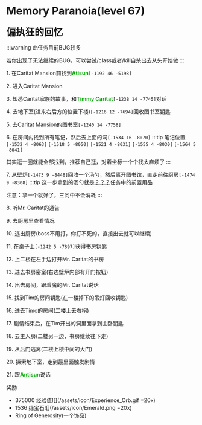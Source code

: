 # Memory Paranoia(level 67)
<span style="font-size: 25px;">**偏执狂的回忆**</span>

:::warning
此任务目前BUG较多

若你出现了无法继续的BUG，可以尝试/class或者/kill自杀出去从头开始做
:::

<span class="stage-index">1.</span> 在Caritat Mansion前找到<font color=00AA00>**Atisun**</font>`[-1192 46 -5198]`

<span class="stage-index">2.</span> 进入Caritat Mansion

<span class="stage-index">3.</span> 知悉Caritat家族的故事，和<font color=00AA00>**Timmy Caritat**</font>`[-1238 14 -7745]`对话

<span class="stage-index">4.</span> 去地下室(进来右后方的位置下楼)`[-1216 12 -7694]`回收图书室钥匙

<span class="stage-index">5.</span> 去Caritat Mansion的图书室`[-1240 14 -7758]`

<span class="stage-index">6.</span> 在房间内找到所有笔记，然后去上面的洞`[-1534 16 -8070]`
:::tip 笔记位置
`[-1532 4 -8063]` `[-1518 5 -8050]` `[-1521 4 -8031]` `[-1555 4 -8030]` `[-1564 5 -8041]`

其实逛一圈就能全部找到，推荐自己逛，对着坐标一个个找太麻烦了
:::

<span class="stage-index">7.</span> 从壁炉`[-1473 9 -8448]`回收一个汤勺，然后离开图书馆，直走前往厨房`[-1474 9 -8308]`
:::tip
这一步拿到的汤勺就是[？？？](/quests/lvl71-80/level%2080%20-%20z？？？.html)任务中的前置用品

注意：拿一个就好了，三问中不会消耗
:::

<span class="stage-index">8.</span> 听Mr. Caritat的通告

<span class="stage-index">9.</span> 去厨房里查看情况

<span class="stage-index">10.</span> 逃出厨房(boss不用打，你打不死的，直接出去就可以继续)

<span class="stage-index">11.</span> 在桌子上`[-1242 5 -7897]`获得书房钥匙

<span class="stage-index">12.</span> 上二楼在左手边打开Mr. Caritat的书房

<span class="stage-index">13.</span> 进去书房密室(右边壁炉内部有开门按钮)

<span class="stage-index">14.</span> 出去房间，跟着魔的Mr. Caritat说话

<span class="stage-index">15.</span> 找到Tim的房间钥匙(在一楼掉下的吊灯回收钥匙)

<span class="stage-index">16.</span> 进去Timo的房间(二楼上去右拐)

<span class="stage-index">17.</span> 剧情结束后，在Tim开出的洞里面拿到主卧钥匙

<span class="stage-index">18.</span> 去主人房(二楼另一边，书房继续往下走)

<span class="stage-index">19.</span> 从后门逃离(二楼上楼中间的大门)

<span class="stage-index">20.</span> 探索地下室，走到最里面触发剧情

<span class="stage-index">21.</span> 跟<font color=00AA00>**Antisun**</font>说话

奖励
+ 375000 经验值![](/assets/icon/Experience_Orb.gif =20x)
+ 1536 绿宝石![](/assets/icon/Emerald.png =20x)
+ Ring of Generosity(一个饰品)